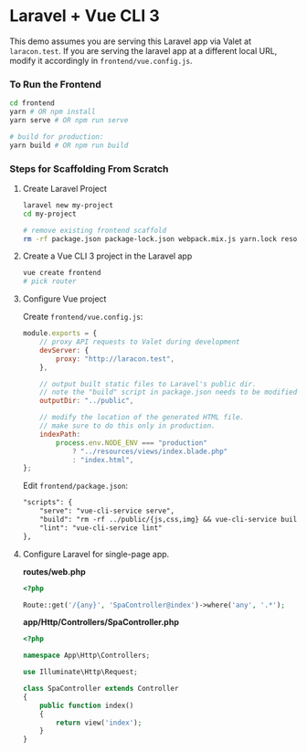 # Laravel + Vue CLI 3

This demo assumes you are serving this Laravel app via Valet at `laracon.test`. If you are serving the laravel app at a different local URL, modify it accordingly in `frontend/vue.config.js`.

### To Run the Frontend

```sh
cd frontend
yarn # OR npm install
yarn serve # OR npm run serve

# build for production:
yarn build # OR npm run build
```

### Steps for Scaffolding From Scratch

1. Create Laravel Project

    ```sh
    laravel new my-project
    cd my-project

    # remove existing frontend scaffold
    rm -rf package.json package-lock.json webpack.mix.js yarn.lock resources/js resources/sass resources/views/welcome.blade.php
    ```

2. Create a Vue CLI 3 project in the Laravel app

    ```sh
    vue create frontend
    # pick router
    ```

3. Configure Vue project

    Create `frontend/vue.config.js`:

    ```js
    module.exports = {
        // proxy API requests to Valet during development
        devServer: {
            proxy: "http://laracon.test",
        },

        // output built static files to Laravel's public dir.
        // note the "build" script in package.json needs to be modified as well.
        outputDir: "../public",

        // modify the location of the generated HTML file.
        // make sure to do this only in production.
        indexPath:
            process.env.NODE_ENV === "production"
                ? "../resources/views/index.blade.php"
                : "index.html",
    };
    ```

    Edit `frontend/package.json`:

    ```diff
    "scripts": {
        "serve": "vue-cli-service serve",
        "build": "rm -rf ../public/{js,css,img} && vue-cli-service build --no-clean",
        "lint": "vue-cli-service lint"
    },
    ```

4. Configure Laravel for single-page app.

    **routes/web.php**

    ```php
    <?php

    Route::get('/{any}', 'SpaController@index')->where('any', '.*');
    ```

    **app/Http/Controllers/SpaController.php**

    ```php
    <?php

    namespace App\Http\Controllers;

    use Illuminate\Http\Request;

    class SpaController extends Controller
    {
        public function index()
        {
            return view('index');
        }
    }
    ```
